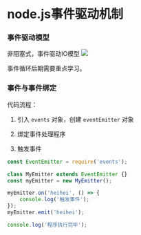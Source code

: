 # node.js事件驱动机制

### 事件驱动模型

非阻塞式，事件驱动IO模型
![](https://www.runoob.com/wp-content/uploads/2015/09/event_loop.jpg)

事件循环后期需要重点学习。

### 事件与事件绑定

代码流程：

1. 引入 `events` 对象，创建 `eventEmitter` 对象

2. 绑定事件处理程序

3. 触发事件

``` javascript
const EventEmitter = require('events');

class MyEmitter extends EventEmitter {}
const myEmitter = new MyEmitter();

myEmitter.on('heihei', () => {
    console.log('触发事件');
});
myEmitter.emit('heihei');

console.log('程序执行完毕');
```
